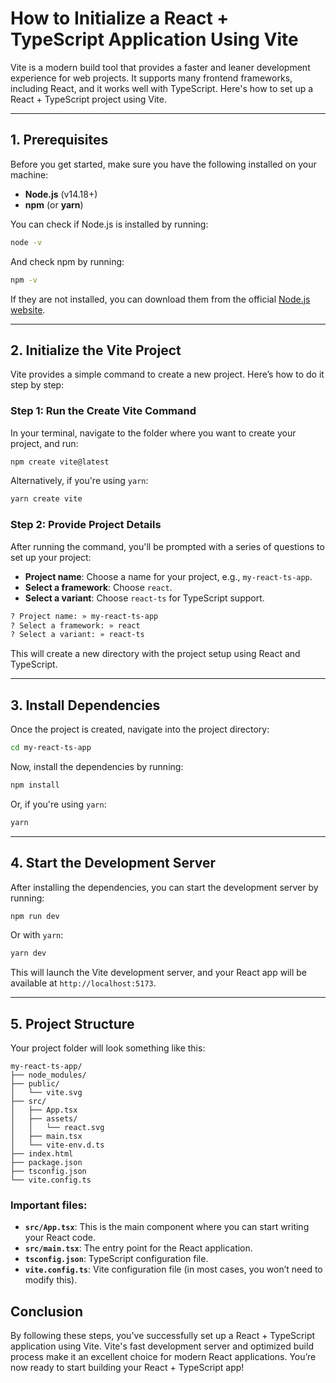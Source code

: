 # How to Initialize a React + TypeScript Application Using Vite

Vite is a modern build tool that provides a faster and leaner development experience for web projects. It supports many frontend frameworks, including React, and it works well with TypeScript. Here's how to set up a React + TypeScript project using Vite.

---

## 1. Prerequisites

Before you get started, make sure you have the following installed on your machine:

- **Node.js** (v14.18+)
- **npm** (or **yarn**)

You can check if Node.js is installed by running:

```bash
node -v
```

And check npm by running:

```bash
npm -v
```

If they are not installed, you can download them from the official [Node.js website](https://nodejs.org).

---

## 2. Initialize the Vite Project

Vite provides a simple command to create a new project. Here’s how to do it step by step:

### Step 1: Run the Create Vite Command

In your terminal, navigate to the folder where you want to create your project, and run:

```bash
npm create vite@latest
```

Alternatively, if you're using `yarn`:

```bash
yarn create vite
```

### Step 2: Provide Project Details

After running the command, you'll be prompted with a series of questions to set up your project:

- **Project name**: Choose a name for your project, e.g., `my-react-ts-app`.
- **Select a framework**: Choose `react`.
- **Select a variant**: Choose `react-ts` for TypeScript support.

```bash
? Project name: » my-react-ts-app
? Select a framework: » react
? Select a variant: » react-ts
```

This will create a new directory with the project setup using React and TypeScript.

---

## 3. Install Dependencies

Once the project is created, navigate into the project directory:

```bash
cd my-react-ts-app
```

Now, install the dependencies by running:

```bash
npm install
```

Or, if you're using `yarn`:

```bash
yarn
```

---

## 4. Start the Development Server

After installing the dependencies, you can start the development server by running:

```bash
npm run dev
```

Or with `yarn`:

```bash
yarn dev
```

This will launch the Vite development server, and your React app will be available at `http://localhost:5173`.

---

## 5. Project Structure

Your project folder will look something like this:

```
my-react-ts-app/
├── node_modules/
├── public/
│   └── vite.svg
├── src/
│   ├── App.tsx
│   ├── assets/
│   │   └── react.svg
│   ├── main.tsx
│   └── vite-env.d.ts
├── index.html
├── package.json
├── tsconfig.json
└── vite.config.ts
```

### Important files:

- **`src/App.tsx`**: This is the main component where you can start writing your React code.
- **`src/main.tsx`**: The entry point for the React application.
- **`tsconfig.json`**: TypeScript configuration file.
- **`vite.config.ts`**: Vite configuration file (in most cases, you won’t need to modify this).

## Conclusion

By following these steps, you've successfully set up a React + TypeScript application using Vite. Vite's fast development server and optimized build process make it an excellent choice for modern React applications. You’re now ready to start building your React + TypeScript app!
